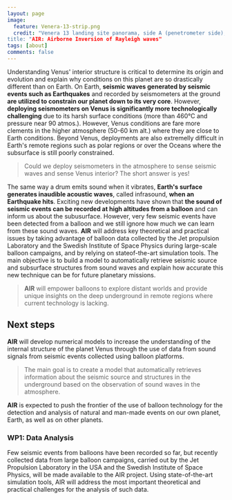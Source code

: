 ```yaml
---
layout: page
image:
  feature: Venera-13-strip.png
  credit: "Venera 13 landing site panorama, side A (penetrometer side), in original perspective prior to transformation.
title: "AIR: Airborne Inversion of Rayleigh waves"
tags: [about]
comments: false
---
```


Understanding Venus' interior structure is critical to determine its origin and evolution and explain why conditions on this planet are so drastically different than on Earth. On Earth, **seismic waves generated by seismic events such as Earthquakes** and recorded by seismometers at the ground **are utilized to constrain our planet down to its very core**. However, **deploying seismometers on Venus is significantly more technologically challenging** due to its harsh surface conditions (more than 460°C and pressure near 90 atmos.). However, Venus conditions are fare more clements in the higher atmosphere (50-60 km alt.) where they are close to Earth conditions. Beyond Venus, deployments are also extremelly difficult in Earth's remote regions such as polar regions or over the Oceans where the subsurface is still
poorly constrained. 

> Could we deploy seismometers in the atmosphere to sense seismic waves and sense Venus interior? The short answer is yes! 

The same way a drum emits sound when it vibrates, **Earth's surface generates inaudible acoustic waves**, called infrasound, **when an Earthquake hits**. Exciting new developments have shown that **the sound of seismic events can be recorded at high altitudes from a balloon** and can inform us about the subusurface. However, very few seismic events have been detected from a balloon and we still ignore how much we can learn from these sound waves. **AIR** will address key theoretical and practical issues by taking advantage of balloon data collected by the Jet propulsion Laboratory and the Swedish Institute of Space Physics during large-scale balloon campaigns, and by relying on stateof-the-art simulation tools. The main objective is to build a model to automatically retrieve seismic source and subsurface structures from sound waves and explain how accurate this new technique can be for future planetary missions. 
> **AIR** will empower balloons to explore distant worlds and provide unique insights on the deep underground in remote regions where current technology is lacking.

## Next steps

**AIR** will develop numerical models to increase the understanding of the internal structure of the planet Venus through the use of data from sound signals from seismic events collected using balloon platforms. 
> The main goal is to create a model that automatically retrieves information about the seismic source and structures in the underground based on the observation of sound waves in the atmosphere. 

**AIR** is expected to push the frontier of the use of balloon technology for the detection and analysis of natural and man-made events on our own planet, Earth, as well as on other planets. 

### WP1: Data Analysis
Few seismic events from balloons have been recorded so far, but recently collected data from large balloon campaigns, carried out by the Jet Propulsion Laboratory in the USA and the Swedish Institute of Space Physics, will be made available to the AIR project. Using state-of-the-art simulation tools, AIR will address the most important theoretical and practical challenges for the analysis of such data. 